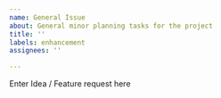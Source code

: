 ```yaml
---
name: General Issue
about: General minor planning tasks for the project
title: ''
labels: enhancement
assignees: ''

---
```


Enter Idea / Feature request here
